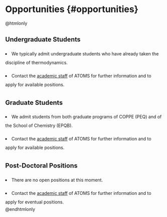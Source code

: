 Opportunities {#opportunities}
=============

@htmlonly
<html>
<meta name="viewport" content="width=device-width, initial-scale=1">
<link rel="stylesheet" href="https://www.w3schools.com/w3cs
s/4/w3.css">
<body>

<div class="w3-row w3-border:none">

  <div class="w3-container w3-third w3-white">
      <h2 style="font-size:20px;line-height:1.5"><b>Undergraduate Students</b></h2>
       <p> </p>
       <li style="line-height:2.0"> We typically admit undergraduate students who have already taken the discipline of thermodynamics.</li>
       <p> </p>
       <li style="line-height:2.0"> Contact the <a href="people.html">academic staff</a> of ATOMS for further information and to apply for available positions.</li>
  </div>
  
  <div class="w3-container w3-third w3-white">
      <h2 style="font-size:20px;line-height:1.5"><b>Graduate Students</b></h2>
       <p> </p>
       <li style="line-height:2.0"> We admit students from both graduate programs of COPPE (PEQ) and of the School of Chemistry (EPQB).</li>
       <p> </p>
       <li style="line-height:2.0"> Contact the <a href="people.html">academic staff</a> of ATOMS for further information and to apply for available positions.</li>
  </div>
  
  <div class="w3-container w3-third w3-white">
      <h2 style="font-size:20px;line-height:1.5"><b>Post-Doctoral Positions</b></h2> 
       <p> </p>
       <li style="line-height:2.0"> There are no open positions at this moment.</li>
       <p> </p>
       <li style="line-height:2.0"> Contact the <a href="people.html">academic staff</a> of ATOMS for further information and to apply for eventual positions.</li>
  </div>
  
</div>

</body>
</html>       
@endhtmlonly

